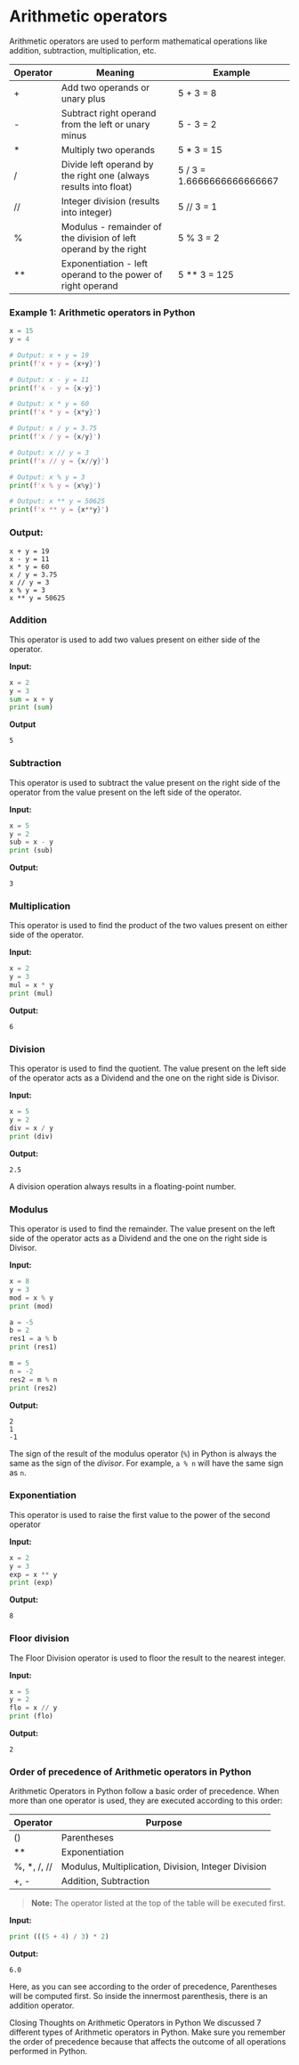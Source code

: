 # Arithmetic operators

Arithmetic operators are used to perform mathematical operations like addition, subtraction, multiplication, etc.

| Operator | Meaning                                                          | Example                    |
| -------- | ---------------------------------------------------------------- | -------------------------- |
| +        | Add two operands or unary plus                                   | 5 + 3 = 8                  |
| -        | Subtract right operand from the left or unary minus              | 5 - 3 = 2                  |
| \*       | Multiply two operands                                            | 5 \* 3 = 15                |
| /        | Divide left operand by the right one (always results into float) | 5 / 3 = 1.6666666666666667 |
| //       | Integer division (results into integer)                          | 5 // 3 = 1                 |
| %        | Modulus - remainder of the division of left operand by the right | 5 % 3 = 2                  |
| \*\*     | Exponentiation - left operand to the power of right operand      | 5 \*\* 3 = 125             |

### Example 1: Arithmetic operators in Python

```python
x = 15
y = 4

# Output: x + y = 19
print(f'x + y = {x+y}')

# Output: x - y = 11
print(f'x - y = {x-y}')

# Output: x * y = 60
print(f'x * y = {x*y}')

# Output: x / y = 3.75
print(f'x / y = {x/y}')

# Output: x // y = 3
print(f'x // y = {x//y}')

# Output: x % y = 3
print(f'x % y = {x%y}')

# Output: x ** y = 50625
print(f'x ** y = {x**y}')
```

### **Output:**

```
x + y = 19
x - y = 11
x * y = 60
x / y = 3.75
x // y = 3
x % y = 3
x ** y = 50625
```

### Addition

This operator is used to add two values present on either side of the operator.

**Input:**

```python
x = 2
y = 3
sum = x + y
print (sum)
```

**Output**

```python:
5
```

### Subtraction

This operator is used to subtract the value present on the right side of the operator from the value present on the left side of the operator.

**Input:**

```python
x = 5
y = 2
sub = x - y
print (sub)
```

**Output:**

```python:
3
```

### Multiplication

This operator is used to find the product of the two values present on either side of the operator.

**Input:**

```python
x = 2
y = 3
mul = x * y
print (mul)
```

**Output:**

```python:
6
```

### Division

This operator is used to find the quotient. The value present on the left side of the operator acts as a Dividend and the one on the right side is Divisor.

**Input:**

```python
x = 5
y = 2
div = x / y
print (div)
```

**Output:**

```python:
2.5
```

A division operation always results in a floating-point number.

### Modulus

This operator is used to find the remainder. The value present on the left side of the operator acts as a Dividend and the one on the right side is Divisor.

**Input:**

```python
x = 8
y = 3
mod = x % y
print (mod)

a = -5
b = 2
res1 = a % b
print (res1)

m = 5
n = -2
res2 = m % n
print (res2)
```

**Output:**

```python:
2
1
-1
```

The sign of the result of the modulus operator (`%`) in Python is always the same as the sign of the *divisor*. For example, `a % n` will have the same sign as `n`.

### Exponentiation

This operator is used to raise the first value to the power of the second operator

**Input:**

```python
x = 2
y = 3
exp = x ** y
print (exp)
```

**Output:**

```python:
8
```

### Floor division

The Floor Division operator is used to floor the result to the nearest integer.

**Input:**

```python
x = 5
y = 2
flo = x // y
print (flo)
```

**Output:**

```python:
2
```

### Order of precedence of Arithmetic operators in Python

Arithmetic Operators in Python follow a basic order of precedence.
When more than one operator is used, they are executed according to this order:

| Operator     | Purpose                                             |
| ------------ | --------------------------------------------------- |
| ()           | Parentheses                                         |
| \*\*         | Exponentiation                                      |
| %, \*, /, // | Modulus, Multiplication, Division, Integer Division |
| +, -         | Addition, Subtraction                               |

> **Note:** The operator listed at the top of the table will be executed first.

**Input:**

```python
print (((5 + 4) / 3) * 2)
```

**Output:**

```python:
6.0
```

Here, as you can see according to the order of precedence, Parentheses will be computed first. So inside the innermost parenthesis, there is an addition operator.

Closing Thoughts on Arithmetic Operators in Python
We discussed 7 different types of Arithmetic operators in Python. Make sure you remember the order of precedence because that affects the outcome of all operations performed in Python.
